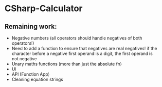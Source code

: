 # CSharp-Calculator

## Remaining work:
* Negative numbers (all operators should handle negatives of both operators!)
* Need to add a function to ensure that negatives are real negatives! if the character before a negative first operand is a digit, the first operand is not negative
* Unary maths functions (more than just the absolute fn)
* UI
* API (Function App)
* Cleaning equation strings